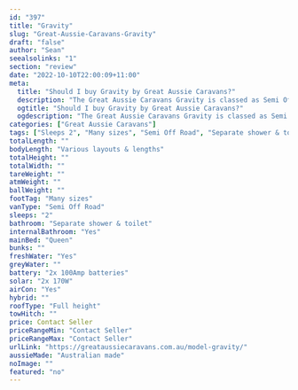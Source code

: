 ```yaml
---
id: "397"
title: "Gravity"
slug: "Great-Aussie-Caravans-Gravity"
draft: "false"
author: "Sean"
seealsolinks: "1"
section: "review"
date: "2022-10-10T22:00:09+11:00"
meta:
  title: "Should I buy Gravity by Great Aussie Caravans?"
  description: "The Great Aussie Caravans Gravity is classed as Semi Off Road, and sleeps 2 people. It is Australian made and comes in at Many sizes. It generally has Separate shower & toilet."
  ogtitle: "Should I buy Gravity by Great Aussie Caravans?"
  ogdescription: "The Great Aussie Caravans Gravity is classed as Semi Off Road, and sleeps 2 people. It is Australian made and comes in at Many sizes. It generally has Separate shower & toilet."
categories: ["Great Aussie Caravans"]
tags: ["Sleeps 2", "Many sizes", "Semi Off Road", "Separate shower & toilet", "Full height", "Price Unknown", "Australian made"]
totalLength: ""
bodyLength: "Various layouts & lengths"
totalHeight: ""
totalWidth: ""
tareWeight: ""
atmWeight: ""
ballWeight: ""
footTag: "Many sizes"
vanType: "Semi Off Road"
sleeps: "2"
bathroom: "Separate shower & toilet"
internalBathroom: "Yes"
mainBed: "Queen"
bunks: ""
freshWater: "Yes"
greyWater: ""
battery: "2x 100Amp batteries"
solar: "2x 170W"
airCon: "Yes"
hybrid: ""
roofType: "Full height"
towHitch: ""
price: Contact Seller
priceRangeMin: "Contact Seller"
priceRangeMax: "Contact Seller"
urlLink: "https://greataussiecaravans.com.au/model-gravity/"
aussieMade: "Australian made"
noImage: ""
featured: "no"
---
```

